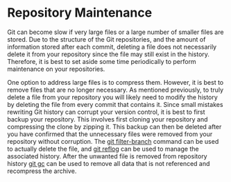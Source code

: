 
# Repository Maintenance 

Git can become slow if very large files or a large number of smaller files are stored. Due to the structure of the Git repositories, and the amount of information stored after each commit, deleting a file does not necessarily delete it from your repository since the file may still exist in the history. Therefore, it is best to set aside some time periodically to perform maintenance on your repositories. 

One option to address large files is to compress them. However, it is best to remove files that are no longer necessary. As mentioned previously, to truly delete a file from your repository you will likely need to modify the history by deleting the file from every commit that contains it. Since small mistakes rewriting Git history can corrupt your version control, it is best to first backup your repository. This involves first cloning your repository and compressing the clone by zipping it. This backup can then be deleted after you have confirmed that the unnecessary files were removed from your repository without corruption. The [git filter-branch](https://git-scm.com/docs/git-filter-branch) command can be used to actually delete the file, and [git reflog](https://git-scm.com/docs/git-reflog) can be used to manage the associated history. After the unwanted file is removed from repository history [git gc](https://git-scm.com/docs/git-gc) can be used to remove all data that is not referenced and recompress the archive.

